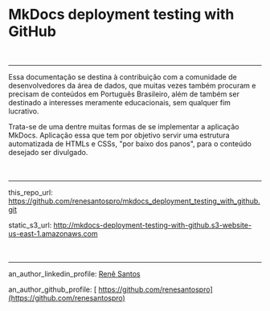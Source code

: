 <br>

# MkDocs deployment testing with GitHub
<br>

___________________________________________________________________________________________________
Essa documentação se destina à contribuição com a comunidade de desenvolvedores da área de dados, que muitas vezes também procuram e precisam de conteúdos em Português Brasileiro, além de também ser destinado a interesses meramente educacionais, sem qualquer fim lucrativo.

Trata-se de uma dentre muitas formas de se implementar a aplicação MkDocs. Aplicação essa que tem por objetivo servir uma estrutura automatizada de HTMLs e CSSs, "por baixo dos panos", para o conteúdo desejado ser divulgado.
<br>
<br>
<br>
___________________________________________________________________________________________________
this_repo_url: https://github.com/renesantospro/mkdocs_deployment_testing_with_github.git

static_s3_url: http://mkdocs-deployment-testing-with-github.s3-website-us-east-1.amazonaws.com
<br>
<br>
<br>
___________________________________________________________________________________________________
an_author_linkedin_profile: [Renê Santos](https://www.linkedin.com/in/rene-santos-pro)

an_author_github_profile: [ https://github.com/renesantospro](https://github.com/renesantospro)
<br>
<br>
<br>